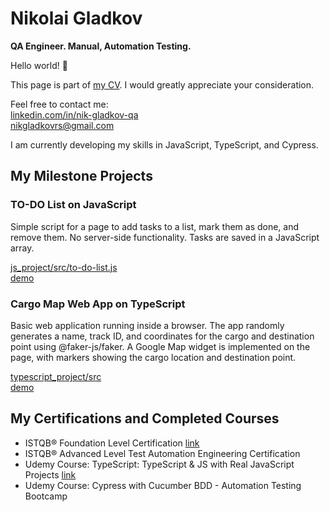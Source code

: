 # Nikolai Gladkov
**QA Engineer. Manual, Automation Testing.**

Hello world! 👋 

This page is part of [my CV](https://docs.google.com/document/d/1bxHjkzotjIEDZwQybSp7udMX3wW_zbbdhgJpz75Ojgc/edit#heading=h.gjdgxs). I would greatly appreciate your consideration.

Feel free to contact me:<br/>
[linkedin.com/in/nik-gladkov-qa](https://linkedin.com/in/nik-gladkov-qa)</br>
[nikgladkovrs@gmail.com](mailto:nikgladkovrs@gmail.com)  

I am currently developing my skills in JavaScript, TypeScript, and Cypress.

## My Milestone Projects
### TO-DO List on JavaScript

Simple script for a page to add tasks to a list, mark them as done, and remove them. No server-side functionality. Tasks are saved in a JavaScript array.

[js_project/src/to-do-list.js](https://github.com/nikgladkov/myCV/blob/main/js_project/src/to-do-list.js)</br>
[demo](https://github.com/nikgladkov/myCV/blob/main/js_project/js-to-do-list.html)

### Cargo Map Web App on TypeScript

Basic web application running inside a browser. The app randomly generates a name, track ID, and coordinates for the cargo and destination point using @faker-js/faker. A Google Map widget is implemented on the page, with markers showing the cargo location and destination point.

[typescript_project/src](https://github.com/nikgladkov/myCV/tree/main/typescript_project/src)</br>
[demo](https://github.com/nikgladkov/myCV/blob/main/typescript_project/ts_index.html)

## My Certifications and Completed Courses
- ISTQB® Foundation Level Certification [link](https://media.licdn.com/dms/image/v2/D4D2DAQGi9GP8nQwzUQ/profile-treasury-image-shrink_1280_1280/profile-treasury-image-shrink_1280_1280/0/1718185620817?e=1727956800&v=beta&t=BpGfoOpogoP48xg37C0vtWjyxZ72gJModzJhjzBIstA)
- ISTQB® Advanced Level Test Automation Engineering Certification
- Udemy Course: TypeScript: TypeScript & JS with Real JavaScript Projects [link](https://www.udemy.com/certificate/UC-0a6f6f51-7a3a-4123-ac9f-1bf0c05b883a/?utm_campaign=email&utm_medium=email&utm_source=sendgrid.com)
- Udemy Course: Cypress with Cucumber BDD - Automation Testing Bootcamp
